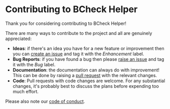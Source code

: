 # Contributing to BCheck Helper

Thank you for considering contributing to BCheck Helper!

There are many ways to contribute to the project and all are genuinely appreciated:

- **Ideas**: if there's an idea you have for a new feature or improvement then you can [create an issue](https://github.com/josh-psw/bcheck-helper/issues) and tag it with the *Enhancement* label.
- **Bug Reports**: if you have found a bug then please [raise an issue](https://github.com/josh-psw/bcheck-helper/issues) and tag it with the *Bug* label.
- **Documentation**: the documentation can always do with improvement! This can be done by raising a [pull request](https://github.com/josh-psw/bcheck-helper/pulls) with the relevant changes.
- **Code**: Pull requests with code changes are welcome. For any substantial changes, it's probably best to discuss the plans before expending too much effort.


Please also note our [code of conduct](https://github.com/josh-psw/bcheck-helper/blob/main/CODE_OF_CONDUCT.md).



